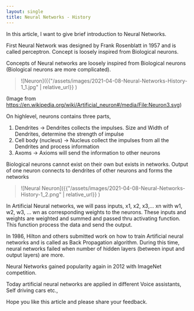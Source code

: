 ```yaml
---
layout: single
title: Neural Networks - History
---
```

In this article, I want to give brief introduction to Neural Networks.

First Neural Network was designed by Frank Rosenblatt in 1957 and is called perceptron. Concept is loosely inspired from Biological neurons.

Concepts of Neural networks are loosely inspired from Biological neurons (Biological neurons are more complicated).

> ![Neuron]({{"/assets/images/2021-04-08-Neural-Networks-History-1_1.jpg" | relative_url}} )

(Image from https://en.wikipedia.org/wiki/Artificial_neuron#/media/File:Neuron3.svg)

On highlevel, neurons contains three parts, 
1. Dendrites  -> Dendrites collects the impulses. Size and Width of Dendrites, determine the strength of impulse
2. Cell body (nucleus) -> Nucleus collect the impulses from all the Dendrites and process information
3. Axoms -> Axioms will send the information to other neurons

Biological neurons cannot exist on their own but exists in networks. Output of one neuron connects to dendrites of other neurons and forms the networks


> ![Neural Neuron]({{"/assets/images/2021-04-08-Neural-Networks-History-1_2.png" | relative_url}} )

In Artificial Neural networks, we will pass inputs, x1, x2, x3,... xn with w1, w2, w3, ... wn as corresponding weights to the neurons. These inputs and weights are weighted and summed and passed thru activating function. This function process the data and send the output.

In 1986, Hilton and others submitted work on how to train Artificial neural networks and is called as Back Propagation algorithm. During this time, neural networks failed when number of hidden layers (between input and output layers) are more. 

Neural Networks gained popularity again in 2012 with ImageNet competition.

Today artificial neural networks are applied in different Voice assistants, Self driving cars etc.,

Hope you like this article and please share your feedback.